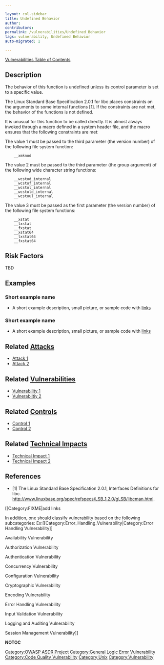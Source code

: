```yaml
---

layout: col-sidebar
title: Undefined Behavior
author: 
contributors: 
permalink: /vulnerabilities/Undefined_Behavior
tags: vulnerability, Undefined Behavior
auto-migrated: 1

---
```


[Vulnerabilities Table of Contents](ASDR_TOC_Vulnerabilities "wikilink")

## Description

The behavior of this function is undefined unless its control parameter
is set to a specific value.

The Linux Standard Base Specification 2.0.1 for libc places constraints
on the arguments to some internal functions \[1\]. If the constraints
are not met, the behavior of the functions is not defined.

It is unusual for this function to be called directly. It is almost
always invoked through a macro defined in a system header file, and the
macro ensures that the following constraints are met:

The value 1 must be passed to the third parameter (the version number)
of the following file system function:

```
    __xmknod
```

The value 2 must be passed to the third parameter (the group argument)
of the following wide character string functions:

```
    __wcstod_internal
    __wcstof_internal
    __wcstol_internal
    __wcstold_internal
    __wcstoul_internal
```

The value 3 must be passed as the first parameter (the version number)
of the following file system functions:

```
    __xstat
    __lxstat
    __fxstat
    __xstat64
    __lxstat64
    __fxstat64
```

## Risk Factors

TBD

## Examples

### Short example name

  -
    A short example description, small picture, or sample code with
    [links](http://www.site.com)

### Short example name

  -
    A short example description, small picture, or sample code with
    [links](http://www.site.com)

## Related [Attacks](https://owasp.org/www-community/attacks/)

  - [Attack 1](Attack_1 "wikilink")
  - [Attack 2](Attack_2 "wikilink")

## Related [Vulnerabilities](https://owasp.org/www-community/vulnerabilities/)

  - [Vulnerability 1](Vulnerability_1 "wikilink")
  - [Vulnerabiltiy 2](Vulnerabiltiy_2 "wikilink")

## Related [Controls](https://owasp.org/www-community/controls/)

  - [Control 1](Control_1 "wikilink")
  - [Control 2](Control_2 "wikilink")

## Related [Technical Impacts](Technical_Impacts "wikilink")

  - [Technical Impact 1](Technical_Impact_1 "wikilink")
  - [Technical Impact 2](Technical_Impact_2 "wikilink")

## References

  - \[1\] The Linux Standard Base Specification 2.0.1, Interfaces
    Definitions for libc.
    <http://www.linuxbase.org/spec/refspecs/LSB_1.2.0/gLSB/libcman.html>.

\[\[Category:FIXME|add links

In addition, one should classify vulnerability based on the following
subcategories:
Ex:\[\[Category:Error_Handling_Vulnerability|Category:Error Handling
Vulnerability\]\]

Availability Vulnerability

Authorization Vulnerability

Authentication Vulnerability

Concurrency Vulnerability

Configuration Vulnerability

Cryptographic Vulnerability

Encoding Vulnerability

Error Handling Vulnerability

Input Validation Vulnerability

Logging and Auditing Vulnerability

Session Management Vulnerability\]\]

__NOTOC__

[Category:OWASP ASDR Project](Category:OWASP_ASDR_Project "wikilink")
[Category:General Logic Error
Vulnerability](Category:General_Logic_Error_Vulnerability "wikilink")
[Category:Code Quality
Vulnerability](Category:Code_Quality_Vulnerability "wikilink")
[Category:Unix](Category:Unix "wikilink")
[Category:Vulnerability](Category:Vulnerability "wikilink")
